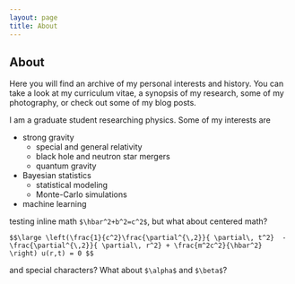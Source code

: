 ```yaml
---
layout: page
title: About
---
```


## About

Here you will find an archive of my personal interests and history. You can take a look at my curriculum vitae, a synopsis of my research, some of my photography, or check out some of my blog posts.

I am a graduate student researching physics. Some of my interests are

* strong gravity
  * special and general relativity
  * black hole and neutron star mergers
  * quantum gravity
* Bayesian statistics
  * statistical modeling
  * Monte-Carlo simulations
* machine learning


testing inline math `$\hbar^2+b^2=c^2$`, but what about centered math?

`$$\large \left(\frac{1}{c^2}\frac{\partial^{\,2}}{ \partial\, t^2}  - \frac{\partial^{\,2}}{ \partial\, r^2} + \frac{m^2c^2}{\hbar^2} \right) u(r,t) = 0 $$`

and special characters? What about `$\alpha$` and `$\beta$`?
